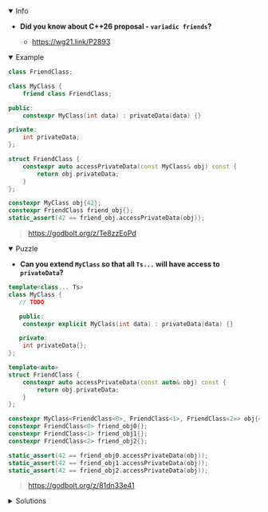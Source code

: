 <details open><summary>Info</summary><p>

* **Did you know about C++26 proposal - `variadic friends`?**

  * https://wg21.link/P2893

</p></details><details open><summary>Example</summary><p>

```cpp
class FriendClass;

class MyClass {
    friend class FriendClass;

public:
    constexpr MyClass(int data) : privateData(data) {}

private:
    int privateData;
};

struct FriendClass {
    constexpr auto accessPrivateData(const MyClass& obj) const {
        return obj.privateData;
    }
};

constexpr MyClass obj{42};
constexpr FriendClass friend_obj{};
static_assert(42 == friend_obj.accessPrivateData(obj));
```

> https://godbolt.org/z/Te8zzEoPd

</p></details><details open><summary>Puzzle</summary><p>

* **Can you extend `MyClass` so that all `Ts...` will have access to `privateData`?**

```cpp
template<class... Ts>
class MyClass {
   // TODO

   public:
    constexpr explicit MyClass(int data) : privateData(data) {}

   private:
    int privateData{};
};

template<auto>
struct FriendClass {
    constexpr auto accessPrivateData(const auto& obj) const {
        return obj.privateData;
    }
};

constexpr MyClass<FriendClass<0>, FriendClass<1>, FriendClass<2>> obj{42};
constexpr FriendClass<0> friend_obj0{};
constexpr FriendClass<1> friend_obj1{};
constexpr FriendClass<2> friend_obj2{};

static_assert(42 == friend_obj0.accessPrivateData(obj));
static_assert(42 == friend_obj1.accessPrivateData(obj));
static_assert(42 == friend_obj2.accessPrivateData(obj));
```

> https://godbolt.org/z/81dn33e41

</p></details>

</p></details><details><summary>Solutions</summary><p>
</p></details>
